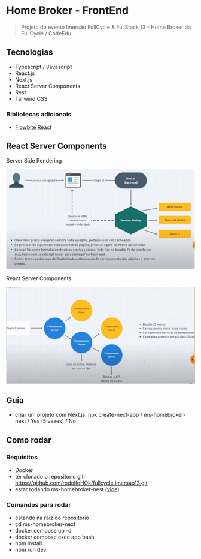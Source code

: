 # Home Broker - FrontEnd

> Projeto do evento Imersão FullCycle & FullStack 13 - Home Broker da FullCycle / CodeEdu

## Tecnologias

- Typescript / Javascript
- React.js
- Next.js
- React Server Components
- Rest
- Tailwind CSS

### Bibliotecas adicionais

- [Flowbite React](https://www.flowbite-react.com/)

## React Server Components

Server Side Rendering

![Server Side Rendering](../arquivos/ssr.png)

React Server Components

![React Server Components](../arquivos/server-components.png)

## Guia

- criar um projeto com Next.js: npx create-next-app / ms-homebroker-next / Yes (5 vezes) / No

## Como rodar

### Requisitos

- Docker
- ter clonado o repositório git: https://github.com/rodolfoHOk/fullcycle.imersao13.git
- estar rodando ms-homebroker-nest ([vide](../ms-homebroker-nest/README.md))

### Comandos para rodar

- estando na raiz do repositório
- cd ms-homebroker-next
- docker compose up -d
- docker compose exec app bash
- npm install
- npm run dev
